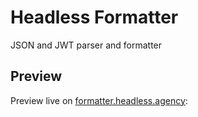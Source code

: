 # Headless Formatter

JSON and JWT parser and formatter

## Preview

Preview live on [formatter.headless.agency](https://formatter.headless.agency):
